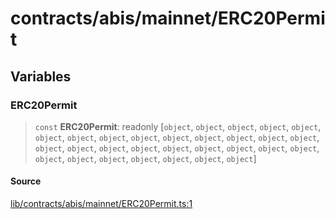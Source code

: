 # contracts/abis/mainnet/ERC20Permit

## Variables

### ERC20Permit

> `const` **ERC20Permit**: readonly [`object`, `object`, `object`, `object`, `object`, `object`, `object`, `object`, `object`, `object`, `object`, `object`, `object`, `object`, `object`, `object`, `object`, `object`, `object`, `object`, `object`, `object`, `object`, `object`, `object`, `object`, `object`, `object`, `object`, `object`]

#### Source

[lib/contracts/abis/mainnet/ERC20Permit.ts:1](https://github.com/PufferFinance/puffer-sdk/blob/e8750c292f48509dd33eef3a136eeb066c0b1d1d/lib/contracts/abis/mainnet/ERC20Permit.ts#L1)
